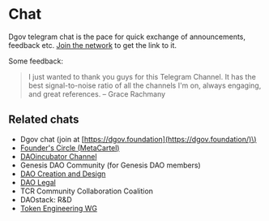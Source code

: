 # Chat

Dgov telegram chat is the pace for quick exchange of announcements, feedback etc. [Join the network](https://dgov.foundation/#join) to get the link to it.

Some feedback:

> I just wanted to thank you guys for this Telegram Channel. It has the best signal-to-noise ratio of all the channels I'm on, always engaging, and great references. – Grace Rachmany

## Related chats

* Dgov chat \(join at [https://dgov.foundation](https://dgov.foundation/)\)
* [Founder's Circle \(MetaCartel\)](https://t.me/Web3Founders)
* [DAOincubator Channel](https://t.me/DAOincubator)
* Genesis DAO Community \(for Genesis DAO members\)
* [DAO Creation and Design](https://t.me/daodesign)
* [DAO Legal](https://t.me/joinchat/ICRVPRbsfBQv2--PRfuunA)
* TCR Community Collaboration Coalition
* DAOstack: R&D
* [Token Engineering WG](https://t.me/cfowg)

